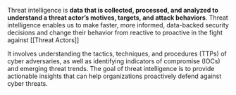 Threat intelligence is **data that is collected, processed, and analyzed to understand a threat actor’s motives, targets, and attack behaviors**. Threat intelligence enables us to make faster, more informed, data-backed security decisions and change their behavior from reactive to proactive in the fight against [[Threat Actors]]

It involves understanding the tactics, techniques, and procedures (TTPs) of cyber adversaries, as well as identifying indicators of compromise (IOCs) and emerging threat trends. The goal of threat intelligence is to provide actionable insights that can help organizations proactively defend against cyber threats.
